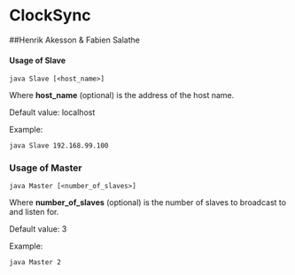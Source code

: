 # ClockSync
##Henrik Akesson & Fabien Salathe

#### Usage of Slave

```
java Slave [<host_name>]
```

Where **host_name** (optional) is the address of the host name.

Default value: localhost

Example:
```
java Slave 192.168.99.100
```

### Usage of Master
```
java Master [<number_of_slaves>]
```
Where **number_of_slaves** (optional) is the number of slaves to broadcast to and listen for.

Default value: 3

Example:

```
java Master 2
```